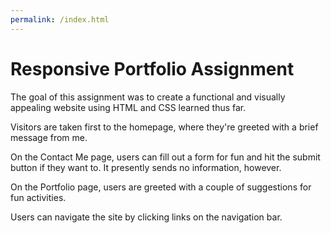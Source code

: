 ```yaml
---
permalink: /index.html
---
```

# Responsive Portfolio Assignment
The goal of this assignment was to create a functional and visually appealing website using HTML and CSS learned thus far.

Visitors are taken first to the homepage, where they're greeted with a brief message from me.

On the Contact Me page, users can fill out a form for fun and hit the submit button if they want to. It presently sends no information, however.

On the Portfolio page, users are greeted with a couple of suggestions for fun activities.

Users can navigate the site by clicking links on the navigation bar.